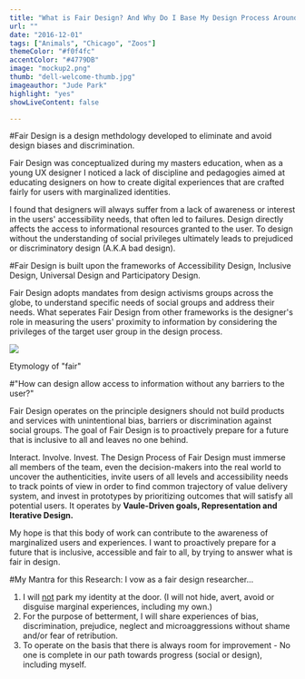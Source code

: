```yaml
---
title: "What is Fair Design? And Why Do I Base My Design Process Around It?"
url: ""
date: "2016-12-01"
tags: ["Animals", "Chicago", "Zoos"]
themeColor: "#f0f4fc"
accentColor: "#4779DB"
image: "mockup2.png"
thumb: "dell-welcome-thumb.jpg"
imageauthor: "Jude Park"
highlight: "yes"
showLiveContent: false

---
```



#Fair Design is a design methdology developed to eliminate and avoid design biases and discrimination.

Fair Design was conceptualized during my masters education, when as a young UX designer I noticed a lack of discipline and pedagogies aimed at educating designers on how to create digital experiences that are crafted fairly for users with marginalized identities.

I found that designers will always suffer from a lack of awareness or interest in the users' accessibility needs, that often led to failures. Design directly affects the access to informational resources granted to the user. To design without the understanding of social privileges ultimately leads to prejudiced or discriminatory design (A.K.A bad design). 

#Fair Design is built upon the frameworks of Accessibility Design, Inclusive Design, Universal Design and Participatory Design.

Fair Design adopts mandates from design activisms groups across the globe, to understand specific needs of social groups and address their needs. What seperates Fair Design from other frameworks is the designer's role in measuring the users' proximity to information by considering the privileges of the target user group in the design process. 

<div class="photo-grid-container">
<div class="photo-grid">
<img src="https://66.media.tumblr.com/dc885768ca98c61b32de68ef3cc73707/tumblr_pnltjnfqKB1taz7avo1_400.png"/>
</div>
</div>
<p class="photo-grid-subtitle">Etymology of "fair"</p>

#"How can design allow access to information without any barriers to the user?"

Fair Design operates on the principle designers should not build products and services with unintentional bias, barriers or discrimination against social groups. The goal of Fair Design is to proactively prepare for a future that is inclusive to all and leaves no one behind. 

Interact. Involve. Invest.
The Design Process of Fair Design must immerse all members of the team, even the decision-makers into the real world to uncover the authenticities, invite users of all levels and accessibility needs to track points of view in order to find common trajectory of value delivery system, and invest in prototypes by prioritizing outcomes that will satisfy all potential users. It operates by **Vaule-Driven goals, Representation and Iterative Design.**

My hope is that this body of work can contribute to the awareness of marginalized users and experiences. I want to proactively prepare for a future that is inclusive, accessible and fair to all, by trying to answer what is fair in design.

#My Mantra for this Research: I vow as a fair design researcher...

1. I will <u>not</u> park my identity at the door. (I will not hide, avert, avoid or disguise marginal experiences, including my own.)
2. For the purpose of betterment, I will share experiences of bias, discrimination, prejudice, neglect and microaggressions without shame and/or fear of retribution. 
3. To operate on the basis that there is always room for improvement - No one is complete in our path towards progress (social or design), including myself.